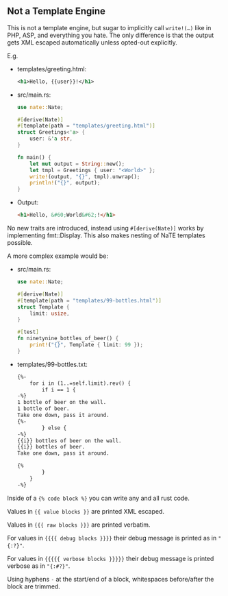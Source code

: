 ## **N**ot **a** **T**emplate **E**ngine

This is not a template engine, but sugar to implicitly call `write!(…)` like in PHP, ASP, and everything you hate.
The only difference is that the output gets XML escaped automatically unless opted-out explicitly.

E.g.

*   templates/greeting.html:  
    ```xml
    <h1>Hello, {{user}}!</h1>
    ```
*   src/main.rs:  
    ```rs
    use nate::Nate;
    
    #[derive(Nate)]
    #[template(path = "templates/greeting.html")]
    struct Greetings<'a> {
        user: &'a str,
    }
    
    fn main() {
        let mut output = String::new();
        let tmpl = Greetings { user: "<World>" };
        write!(output, "{}", tmpl).unwrap();
        println!("{}", output);
    }
    ```
*   Output:
    ```html
    <h1>Hello, &#60;World&#62;!</h1>
    ```

No new traits are introduced, instead using `#[derive(Nate)]` works by implementing fmt::Display.
This also makes nesting of NaTE templates possible.

A more complex example would be:  

*   src/main.rs:  
    ```rs
    use nate::Nate;

    #[derive(Nate)]
    #[template(path = "templates/99-bottles.html")]
    struct Template {
        limit: usize,
    }

    #[test]
    fn ninetynine_bottles_of_beer() {
        print!("{}", Template { limit: 99 });
    }
    ```
*   templates/99-bottles.txt:  
    ```html
    {%-
        for i in (1..=self.limit).rev() {
            if i == 1 {
    -%}
    1 bottle of beer on the wall.
    1 bottle of beer.
    Take one down, pass it around.
    {%-
            } else {
    -%}
    {{i}} bottles of beer on the wall.
    {{i}} bottles of beer.
    Take one down, pass it around.

    {%
            }
        }
    -%}
    ```

Inside of a `{% code block %}` you can write any and all rust code.

Values in `{{ value blocks }}` are printed XML escaped.

Values in `{{{ raw blocks }}}` are printed verbatim.

For values in `{{{{ debug blocks }}}}` their debug message is printed as in `"{:?}"`.

For values in `{{{{{ verbose blocks }}}}}` their debug message is printed verbose as in `"{:#?}"`.

Using hyphens `-` at the start/end of a block, whitespaces before/after the block are trimmed.
